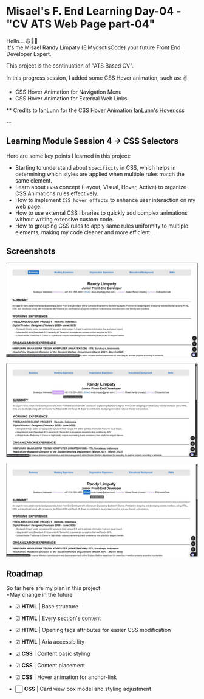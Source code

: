 # Misael's F. End Learning Day-04 - "CV ATS Web Page part-04"

Hello... 😃👋🏻  
It's me Misael Randy Limpaty (ElMyosotisCode) your future Front End Developer Expert.

This project is the continuation of "ATS Based CV".

In this progress session, I added some CSS Hover animation, such as: ✌
- CSS Hover Animation for Navigation Menu
- CSS Hover Animation for External Web Links

** Credits to IanLunn for the CSS Hover Animation
[IanLunn's Hover.css](https://ianlunn.github.io/Hover/)

--

## Learning Module Session 4 -> CSS Selectors

Here are some key points I learned in this project:
- Starting to understand about `specificity` in CSS, which helps in determining which styles are applied when multiple rules match the same element.
- Learn about `LVHA` concept (Layout, Visual, Hover, Active) to organize CSS Animations rules effectively.
- How to implement `CSS hover effects` to enhance user interaction on my web page.
- How to use external CSS libraries to quickly add complex animations without writing extensive custom code.
- How to grouping CSS rules to apply same rules uniformity to multiple elements, making my code cleaner and more efficient.

## Screenshots

![Web Page Screenshot 01](https://github.com/ElMyosotisCode/lrn-fe-004-cv-css-selectors/blob/main/images/webpage-screenshot-01.JPG)

![Web Page Screenshot 02](https://github.com/ElMyosotisCode/lrn-fe-004-cv-css-selectors/blob/main/images/webpage-screenshot-02.JPG)

![Web Page Screenshot 03](https://github.com/ElMyosotisCode/lrn-fe-004-cv-css-selectors/blob/main/images/webpage-screenshot-03.JPG)

## Roadmap

So far here are my plan in this project  
*May change in the future

- ☑ **HTML** | Base structure

- ☑ **HTML** | Every section's content

- ☑ **HTML** | Opening tags attributes for easier CSS modification

- ☑ **HTML** | Aria accessibility

- ☑ **CSS** | Content basic styling

- ☑ **CSS** | Content placement

- ☑ **CSS** | Hover animation for anchor-link

- ⬜ **CSS** | Card view box model and styling adjustment
